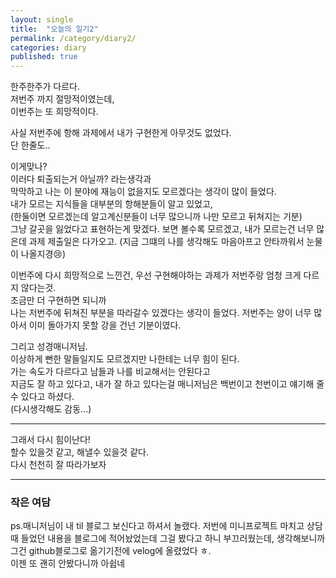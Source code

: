 ```yaml
---
layout: single
title:  "오늘의 일기2"
permalink: /category/diary2/
categories: diary
published: true
---
```


한주한주가 다르다.  
저번주 까지 절망적이였는데,  
이번주는 또 희망적이다.

사실 저번주에 항해 과제에서 내가 구현한게 아무것도 없었다.  
단 한줄도..

이게맞나?  
이러다 퇴출되는거 아닐까? 라는생각과  
막막하고 나는 이 분야에 재능이 없을지도 모르겠다는 생각이 많이 들었다.  
내가 모르는 지식들을 대부분의 항해분들이 알고 있었고,  
(한둘이면 모르겠는데 알고계신분들이 너무 많으니까 나만 모르고 뒤쳐지는 기분)  
그냥 갈곳을 잃었다고 표현하는게 맞겠다.
보면 볼수록 모르겠고, 내가 모르는건 너무 많은데 과제 제출일은 다가오고.
(지금 그떄의 나를 생각해도 마음아프고 안타까워서 눈물이 나올지경😢)

이번주에 다시 희망적으로 느낀건,
우선 구현해야하는 과제가 저번주랑 엄청 크게 다르지 않다는것.  
조금만 더 구현하면 되니까  
나는 저번주에 뒤쳐진 부분을 따라갈수 있겠다는 생각이 들었다.
저번주는 양이 너무 많아서 이미 돌아가지 못할 강을 건넌 기분이였다.

그리고 성경매니저님.  
이상하게 뻔한 말들일지도 모르겠지만 나한테는 너무 힘이 된다.  
가는 속도가 다르다고 남들과 나를 비교해서는 안된다고  
지금도 잘 하고 있다고, 내가 잘 하고 있다는걸 매니저님은 백번이고 천번이고 얘기해 줄수 있다고 하셨다.  
(다시생각해도 감동...)

---

그래서 다시 힘이난다!  
할수 있을것 같고, 해낼수 있을것 같다.  
다시 천천히 잘 따라가보자

---

### 작은 여담

ps.매니저님이 내 til 블로그 보신다고 하셔서 놀랬다. 저번에 미니프로젝트 마치고 상담때 들었던 내용을 블로그에 적어놨었는데 그걸 봤다고 하니 부끄러웠는데, 생각해보니까 그건 github블로그로 옮기기전에 velog에 올렸었다 ㅎ.  
이젠 또 괜히 안봤다니까 아쉽네

